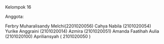 Kelompok 16

Anggota:

Ferbry Muharalisandy Melchi(2201020056)
Cahya Nabila (2101020054) 
Yurike Anggraini (2101020014)
Azmira
(2101020051)
Amanda Faatihah Aulia 
(2101020100)
Apriliansyah           ( 2101020050 )   



